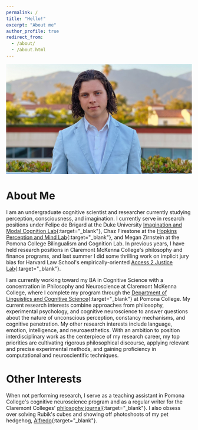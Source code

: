 ```yaml
---
permalink: /
title: "Hello!"
excerpt: "About me"
author_profile: true
redirect_from: 
  - /about/
  - /about.html
---
```

<img src="https://github.com/nathanielbraswell/nathanielbraswell.github.io/blob/1d69f0ab050cc6a6c08a046d342923d673ac1385/images/Landscape.jpg"/>

About Me
======

I am an undergraduate cognitive scientist and researcher currently studying perception, consciousness, and imagination. I currently serve in research positions under Felipe de Brigard at the Duke University [Imagination and Modal Cognition Lab](https://www.imclab.org/){:target="\_blank"}, Chaz Firestone at the [Hopkins Perception and Mind Lab](https://perception.jhu.edu/){:target="\_blank"}, and Megan Zirnstein at the Pomona College Bilingualism and Cognition Lab. In previous years, I have held research positions in Claremont McKenna College's philosophy and finance programs, and last summer I did some thrilling work on implicit jury bias for Harvard Law School's empirically-oriented [Access 2 Justice Lab](https://a2jlab.org/){:target="\_blank"}.

I am currently working toward my BA in Cognitive Science with a concentration in Philosophy and Neuroscience at Claremont McKenna College, where I complete my program through the [Department of Linguistics and Cognitive Science](https://www.pomona.edu/academics/departments/linguistics-cognitive-science){:target="\_blank"} at Pomona College. My current research interests combine approaches from philosophy, experimental psychology, and cognitive neuroscience to answer questions about the nature of unconscious perception, constancy mechanisms, and cognitive penetration. My other research interests include language, emotion, intelligence, and neuroaesthetics. With an ambition to position interdisciplinary work as the centerpiece of my research career, my top priorities are cultivating rigorous philosophical discourse, applying  relevant and precise experimental methods, and gaining proficiency in computational and neuroscientific techniques.

Other Interests
======
When not performing research, I serve as a teaching assistant in Pomona College's cognitive neuroscience program and as a regular writer for the Claremont Colleges' [philosophy journal](https://tabularasaclaremont.com/){:target="\_blank"}. I also obsess over solving Rubik's cubes and showing off photoshoots of my pet hedgehog, [Alfredo](https://nathanielbraswell.github.io/Alfredo/){:target="\_blank"}.



